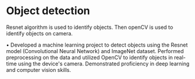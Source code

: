 # Object detection

Resnet algorithm is used to identify objects.
Then openCV is used to identify objects on camera.

•	Developed a machine learning project to detect objects using the Resnet model (Convolutional Neural Network) and ImageNet dataset. Performed preprocessing on the data and utilized OpenCV to identify objects in real-time using the device's camera. Demonstrated proficiency in deep learning and computer vision skills.
